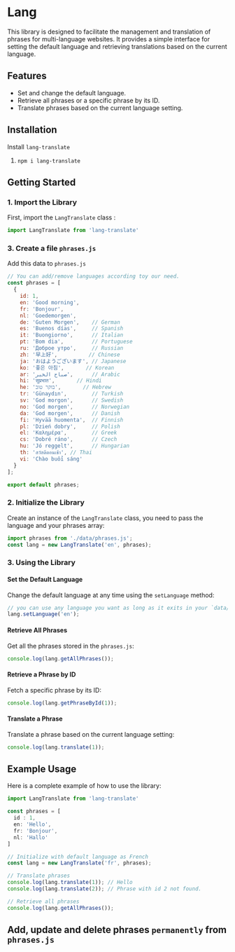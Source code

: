 # Lang

This library is designed to facilitate the management and translation of phrases for multi-language websites.
It provides a simple interface for setting the default language and  retrieving translations based on the current language.

## Features

- Set and change the default language.
- Retrieve all phrases or a specific phrase by its ID.
- Translate phrases based on the current language setting.

## Installation

Install `lang-translate`

1. `npm i lang-translate`

## Getting Started

### 1. Import the Library

First, import the `LangTranslate` class :

```javascript
import LangTranslate from 'lang-translate'
```

### 3. Create a file `phrases.js`

Add this data to `phrases.js`

```javascript
// You can add/remove languages according toy our need.
const phrases = [
  {
    id: 1,
    en: 'Good morning',
    fr: 'Bonjour',
    nl: 'Goedemorgen',
    de: 'Guten Morgen',    // German
    es: 'Buenos días',     // Spanish
    it: 'Buongiorno',      // Italian
    pt: 'Bom dia',         // Portuguese
    ru: 'Доброе утро',     // Russian
    zh: '早上好',          // Chinese
    ja: 'おはようございます', // Japanese
    ko: '좋은 아침',       // Korean
    ar: 'صباح الخير',      // Arabic
    hi: 'सुप्रभात',       // Hindi
    he: 'בוקר טוב',       // Hebrew
    tr: 'Günaydın',        // Turkish
    sv: 'God morgon',      // Swedish
    no: 'God morgen',      // Norwegian
    da: 'God morgen',      // Danish
    fi: 'Hyvää huomenta',  // Finnish
    pl: 'Dzień dobry',     // Polish
    el: 'Καλημέρα',        // Greek
    cs: 'Dobré ráno',      // Czech
    hu: 'Jó reggelt',      // Hungarian
    th: 'สวัสดีตอนเช้า', // Thai
    vi: 'Chào buổi sáng'  
  }
];

export default phrases;
```

### 2. Initialize the Library

Create an instance of the `LangTranslate` class, you need to pass the language  and your phrases array:

```javascript
import phrases from './data/phrases.js';
const lang = new LangTranslate('en', phrases);
```

### 3. Using the Library

#### Set the Default Language

Change the default language at any time using the `setLanguage` method:

```javascript
// you can use any language you want as long as it exits in your `data/phrases.js`
lang.setLanguage('en'); 
```

#### Retrieve All Phrases

Get all the phrases stored in the `phrases.js`:

```javascript
console.log(lang.getAllPhrases());
```

#### Retrieve a Phrase by ID

Fetch a specific phrase by its ID:

```javascript
console.log(lang.getPhraseById(1)); 
```

#### Translate a Phrase

Translate a phrase based on the current language setting:

```javascript
console.log(lang.translate(1)); 
```

## Example Usage

Here is a complete example of how to use the library:

```javascript
import LangTranslate from 'lang-translate'

const phrases = [
  id : 1,
  en: 'Hello',
  fr: 'Bonjour',
  nl: 'Hallo'
]

// Initialize with default language as French
const lang = new LangTranslate('fr', phrases);

// Translate phrases
console.log(lang.translate(1)); // Hello
console.log(lang.translate(2)); // Phrase with id 2 not found.

// Retrieve all phrases
console.log(lang.getAllPhrases());
```

## Add, update and delete phrases `permanently` from `phrases.js`
